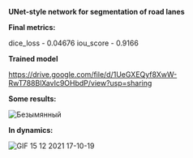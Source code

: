 **UNet-style network for segmentation of road lanes**

**Final metrics:**

dice_loss - 0.04676
iou_score - 0.9166

**Trained model**

https://drive.google.com/file/d/1UeGXEQyf8XwW-RwT788BlXavIc9OHbdP/view?usp=sharing

**Some results:**

![Безымянный](https://user-images.githubusercontent.com/27694775/146200526-c425a49f-d069-46e4-adc6-6c59ab9a509f.png)

**In dynamics:**

![GIF 15 12 2021 17-10-19](https://user-images.githubusercontent.com/27694775/146201762-33d882f1-b9bf-4b67-817d-395adb13cdc5.gif)

